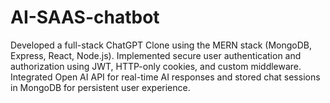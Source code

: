 # AI-SAAS-chatbot
Developed a full-stack ChatGPT Clone using the MERN stack (MongoDB, Express, React, Node.js).  Implemented secure user authentication and authorization using JWT, HTTP-only cookies, and custom  middleware. Integrated Open AI API for real-time AI responses and stored chat sessions in MongoDB for persistent user experience. 
